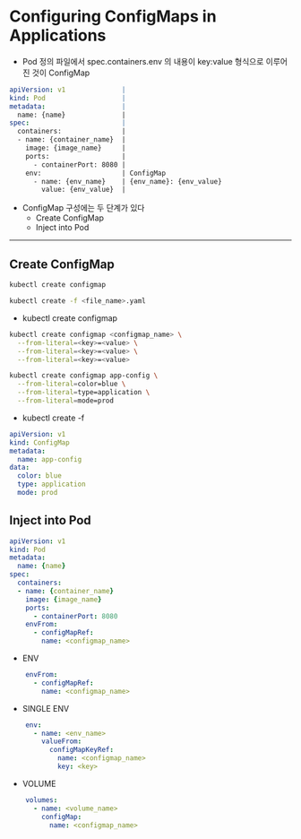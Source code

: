 # Configuring ConfigMaps in Applications

* Pod 정의 파일에서 spec.containers.env 의 내용이 key:value 형식으로 이루어진 것이 ConfigMap

```yaml
apiVersion: v1              | 
kind: Pod                   | 
metadata:                   | 
  name: {name}              | 
spec:                       | 
  containers:               | 
  - name: {container_name}  | 
    image: {image_name}     | 
    ports:                  | 
      - containerPort: 8080 | 
    env:                    | ConfigMap  
      - name: {env_name}    | {env_name}: {env_value}
        value: {env_value}  | 
```

* ConfigMap 구성에는 두 단계가 있다
    * Create ConfigMap
    * Inject into Pod

---

## Create ConfigMap

```bash
kubectl create configmap

kubectl create -f <file_name>.yaml
```

* kubectl create configmap

```bash
kubectl create configmap <configmap_name> \
  --from-literal=<key>=<value> \
  --from-literal=<key>=<value> \
  --from-literal=<key>=<value>  

kubectl create configmap app-config \
  --from-literal=color=blue \
  --from-literal=type=application \
  --from-literal=mode=prod  
```

* kubectl create -f 

```yml
apiVersion: v1
kind: ConfigMap
metadata:
  name: app-config
data:
  color: blue
  type: application
  mode: prod
```

## Inject into Pod

```yml
apiVersion: v1 
kind: Pod 
metadata: 
  name: {name} 
spec: 
  containers: 
  - name: {container_name} 
    image: {image_name} 
    ports: 
      - containerPort: 8080 
    envFrom: 
      - configMapRef:
        name: <configmap_name>
```

* ENV

```yml
    envFrom: 
      - configMapRef:
        name: <configmap_name>
```

* SINGLE ENV

```yml
    env: 
      - name: <env_name>
        valueFrom: 
          configMapKeyRef:
            name: <configmap_name>
            key: <key>
```

* VOLUME

```yml
    volumes: 
      - name: <volume_name>
        configMap: 
          name: <configmap_name>
```
